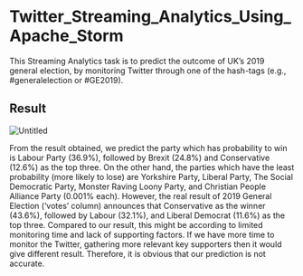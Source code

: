 # Twitter_Streaming_Analytics_Using_Apache_Storm
This Streaming Analytics task is to predict the outcome of UK’s 2019 general election, by monitoring Twitter through one of the hash-tags (e.g., #generalelection or #GE2019). 

## Result ##

![Untitled](https://github.com/syahirulfaiz/Twitter_Streaming_Analytics_Using_Apache_Storm/assets/6794509/0a5d7740-ddf1-45a2-9a56-ac7c6cbbb982)

From the result obtained, we predict the party which has probability to win is Labour Party (36.9%), followed by Brexit (24.8%) and Conservative (12.6%) as the top three. On the other hand, the parties which have the least probability (more likely to lose) are Yorkshire Party, Liberal Party, The Social Democratic Party, Monster Raving Loony Party, and Christian People Alliance Party (0.001% each). 
However, the real result of 2019 General Election (‘votes’ column) announces that Conservative as the winner (43.6%), followed by Labour (32.1%), and Liberal Democrat (11.6%) as the top three. Compared to our result, this might be according to limited monitoring time and lack of supporting factors. If we have more time to monitor the Twitter, gathering more relevant key supporters then it would give different result. Therefore, it is obvious that our prediction is not accurate.
